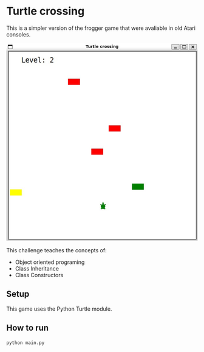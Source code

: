 # Turtle crossing

This is a simpler version of the frogger game that were avaliable in old Atari consoles.

![Turtle crossing](turtle_crossing.jpg)

This challenge teaches the concepts of:
 - Object oriented programing
 - Class Inheritance
 - Class Constructors

 ## Setup

This game uses the Python Turtle module.

## How to run

```
python main.py
```